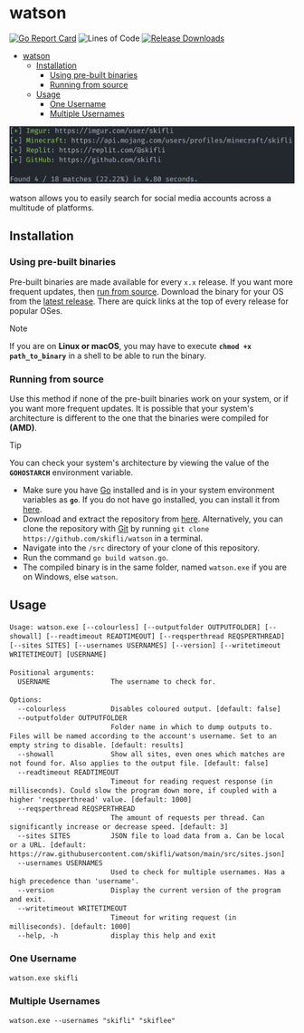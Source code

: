# watson

[![Go Report Card](https://goreportcard.com/badge/github.com/skifli/watson)](https://goreportcard.com/report/github.com/skifli/watson)
![Lines of Code](https://img.shields.io/github/languages/code-size/skifli/watson)
[![Release Downloads](https://img.shields.io/github/downloads/skifli/watson/total.svg)](https://github.com/skifli/watson/releases)

- [watson](#watson)
  - [Installation](#installation)
    - [Using pre-built binaries](#using-pre-built-binaries)
    - [Running from source](#running-from-source)
  - [Usage](#usage)
    - [One Username](#one-username)
    - [Multiple Usernames](#multiple-usernames)

[![Example Output](assets/cover.png)](assets/cover.png)

watson allows you to easily search for social media accounts across a multitude of platforms.

## Installation

### Using pre-built binaries

Pre-built binaries are made available for every `x.x` release. If you want more frequent updates, then [run from source](#running-from-source). Download the binary for your OS from the [latest release](https://github.com/skifli/watson/releases/latest). There are quick links at the top of every release for popular OSes.

> [!NOTE]  
> If you are on **Linux or macOS**, you may have to execute **`chmod +x path_to_binary`** in a shell to be able to run the binary.

### Running from source

Use this method if none of the pre-built binaries work on your system, or if you want more frequent updates. It is possible that your system's architecture is different to the one that the binaries were compiled for **(AMD)**.

> [!TIP]  
> You can check your system's architecture by viewing the value of the **`GOHOSTARCH`** environment variable.

* Make sure you have [Go](https://go.dev) installed and is in your system environment variables as **`go`**. If you do not have go installed, you can install it from [here](https://go.dev/dl/).
* Download and extract the repository from [here](https://github.com/skifli/watson/archive/refs/heads/master.zip). Alternatively, you can clone the repository with [Git](https://git-scm.com/) by running `git clone https://github.com/skifli/watson` in a terminal.
* Navigate into the `/src` directory of your clone of this repository.
* Run the command `go build watson.go`.
* The compiled binary is in the same folder, named `watson.exe` if you are on Windows, else `watson`.

## Usage

```
Usage: watson.exe [--colourless] [--outputfolder OUTPUTFOLDER] [--showall] [--readtimeout READTIMEOUT] [--reqsperthread REQSPERTHREAD] [--sites SITES] [--usernames USERNAMES] [--version] [--writetimeout WRITETIMEOUT] [USERNAME]

Positional arguments:
  USERNAME               The username to check for.

Options:
  --colourless           Disables coloured output. [default: false]
  --outputfolder OUTPUTFOLDER
                         Folder name in which to dump outputs to. Files will be named according to the account's username. Set to an empty string to disable. [default: results]
  --showall              Show all sites, even ones which matches are not found for. Also applies to the output file. [default: false]
  --readtimeout READTIMEOUT
                         Timeout for reading request response (in milliseconds). Could slow the program down more, if coupled with a higher 'reqsperthread' value. [default: 1000]
  --reqsperthread REQSPERTHREAD
                         The amount of requests per thread. Can significantly increase or decrease speed. [default: 3]
  --sites SITES          JSON file to load data from a. Can be local or a URL. [default: https://raw.githubusercontent.com/skifli/watson/main/src/sites.json]
  --usernames USERNAMES
                         Used to check for multiple usernames. Has a high precedence than 'username'.
  --version              Display the current version of the program and exit.
  --writetimeout WRITETIMEOUT
                         Timeout for writing request (in milliseconds). [default: 1000]
  --help, -h             display this help and exit
```

### One Username

```
watson.exe skifli
```

### Multiple Usernames

```
watson.exe --usernames "skifli" "skiflee"
```
